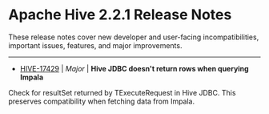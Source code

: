 
<!---
# Licensed to the Apache Software Foundation (ASF) under one
# or more contributor license agreements.  See the NOTICE file
# distributed with this work for additional information
# regarding copyright ownership.  The ASF licenses this file
# to you under the Apache License, Version 2.0 (the
# "License"); you may not use this file except in compliance
# with the License.  You may obtain a copy of the License at
#
#     http://www.apache.org/licenses/LICENSE-2.0
#
# Unless required by applicable law or agreed to in writing, software
# distributed under the License is distributed on an "AS IS" BASIS,
# WITHOUT WARRANTIES OR CONDITIONS OF ANY KIND, either express or implied.
# See the License for the specific language governing permissions and
# limitations under the License.
-->
# Apache Hive  2.2.1 Release Notes

These release notes cover new developer and user-facing incompatibilities, important issues, features, and major improvements.


---

* [HIVE-17429](https://issues.apache.org/jira/browse/HIVE-17429) | *Major* | **Hive JDBC doesn't return rows when querying Impala**

Check for resultSet returned by TExecuteRequest in Hive JDBC.  This preserves compatibility when fetching data from Impala.



